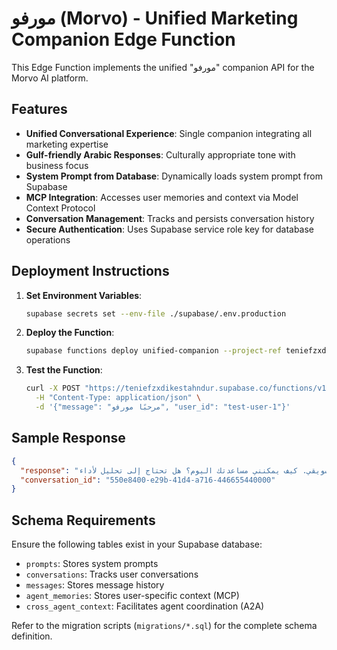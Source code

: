 # مورفو (Morvo) - Unified Marketing Companion Edge Function

This Edge Function implements the unified "مورفو" companion API for the Morvo AI platform.

## Features

- **Unified Conversational Experience**: Single companion integrating all marketing expertise
- **Gulf-friendly Arabic Responses**: Culturally appropriate tone with business focus
- **System Prompt from Database**: Dynamically loads system prompt from Supabase
- **MCP Integration**: Accesses user memories and context via Model Context Protocol
- **Conversation Management**: Tracks and persists conversation history
- **Secure Authentication**: Uses Supabase service role key for database operations

## Deployment Instructions

1. **Set Environment Variables**:
   ```bash
   supabase secrets set --env-file ./supabase/.env.production
   ```

2. **Deploy the Function**:
   ```bash
   supabase functions deploy unified-companion --project-ref teniefzxdikestahndur
   ```

3. **Test the Function**:
   ```bash
   curl -X POST "https://teniefzxdikestahndur.supabase.co/functions/v1/unified-companion" \
     -H "Content-Type: application/json" \
     -d '{"message": "مرحبًا مورفو", "user_id": "test-user-1"}'
   ```

## Sample Response

```json
{
  "response": "أهلاً بك! 👋 أنا مورفو، رفيقك التسويقي. كيف يمكنني مساعدتك اليوم؟ هل تحتاج إلى تحليل لأداء SEO أو أفكار محتوى جديدة أو استراتيجية حملات؟",
  "conversation_id": "550e8400-e29b-41d4-a716-446655440000"
}
```

## Schema Requirements

Ensure the following tables exist in your Supabase database:
- `prompts`: Stores system prompts
- `conversations`: Tracks user conversations
- `messages`: Stores message history
- `agent_memories`: Stores user-specific context (MCP)
- `cross_agent_context`: Facilitates agent coordination (A2A)

Refer to the migration scripts (`migrations/*.sql`) for the complete schema definition.
